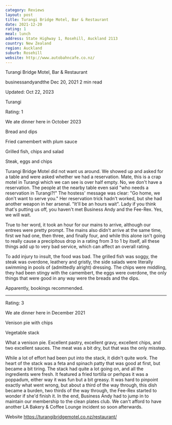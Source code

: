 ```yaml
---
category: Reviews
layout: post
title: Turangi Bridge Motel, Bar & Restaurant
date: 2021-12-20
rating: 1
meal: lunch
address: State Highway 1, Rosehill, Auckland 2113
country: New Zealand
region: Auckland
suburb: Rosehill
website: http://www.autobahncafe.co.nz/
---
```


Turangi Bridge Motel, Bar & Restaurant

businessandyandthe
Dec 20, 2021
2 min read

Updated: Oct 22, 2023

Turangi

Rating: 1

We ate dinner here in October 2023

Bread and dips 

Fried camembert with plum sauce 

Grilled fish, chips and salad 

Steak, eggs and chips 

Turangi Bridge Motel did not want us around. We showed up and asked for a table and were asked whether we had a reservation. Mate, this is a crap motel in Turangi which we can see is over half empty. No, we don't have a reservation. The people at the nearby table even said "who needs a reservation in Turangi?!" The hostess' message was clear: "Go home, we don't want to serve you." Her reservation trick hadn't worked, but she had another weapon in her arsenal. "It'll be an hours wait". Lady if you think that's putting us off, you haven't met Business Andy and the Fee-Rex. Yes, we will wait. 

True to her word, it took an hour for our mains to arrive, although our entrees were pretty prompt. The mains also didn't arrive at the same time, first we had one, then three, and finally four, and while this alone isn't going to really cause a precipitous drop in a rating from 3 to 1 by itself, all these things add up to very bad service, which can affect an overall rating. 

To add injury to insult, the food was bad. The grilled fish was soggy, the steak was overdone, leathery and gristly, the side salads were literally swimming in pools of (admittedly alright) dressing. The chips were middling, they had been stingy with the camembert, the eggs were overdone, the only things that were good in any way were the breads and the dips. 

Apparently, bookings recommended.

----------------------------------------------------------------------------------------------------------

Rating: 3

We ate dinner here in December 2021

Venison pie with chips

Vegetable stack

What a venison pie. Excellent pastry, excellent gravy, excellent chips, and two excellent sauces. The meat was a bit dry, but that was the only misstep. 

While a lot of effort had been put into the stack, it didn't quite work. The heart of the stack was a feta and spinach patty that was good at first, but became a bit tiring. The stack had quite a lot going on, and all the ingredients were fresh. It featured a fried tortilla or perhpas it was a poppadum, either way it was fun but a bit greasy. It was hard to pinpoint exactly what went wrong, but about a third of the way through, this dish became a burden, two thirds of the way through, the Fee-Rex started to wonder if she'd finish it. In the end, Business Andy had to jump in to maintain our membership to the clean plates club. We can't afford to have another LA Bakery & Coffee Lounge incident so soon afterwards. 

Website https://turangibridgemotel.co.nz/restaurant/
